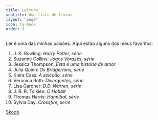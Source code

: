 ```yaml
---
title: Leitura
subtitle: Uma lista de livros
layout: "page"
icon: fa-book
order: 3
---
```


Ler é uma das minhas paixões. Aqui estão alguns dos meus favoritos:

1. J. K. Rowling: *Harry Potter, série*
2. Suzanne Collins: *Jogos Vorazes, série*
3. Jessica Thompson: *Esta é uma história de amor*
4. Julia Quinn: *Os Bridgertons, série*
5. Kiera Cass: *A seleção, série*
6. Veronica Roth: *Divergentes, série*
7. Lisa Gardner: *D.D. Warren, série*
8. J. R. R. Tolkien: *O Hobbit*
9. Thomas Harris: *Hannibal, série*
10. Sylvia Day: *Crossfire, série*

[Skoob](https://www.skoob.com.br/usuario/1134496)